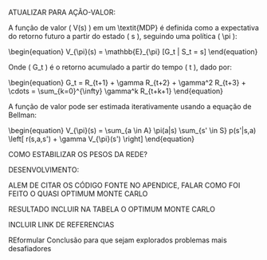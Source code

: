 ATUALIZAR PARA AÇÃO-VALOR:



A função de valor \( V(s) \) em um \textit{MDP} é definida como a expectativa do retorno futuro a partir do estado \( s \), seguindo uma política \( \pi \):

\begin{equation}
    V_{\pi}(s) = \mathbb{E}_{\pi} [G_t | S_t = s]
\end{equation}

Onde \( G_t \) é o retorno acumulado a partir do tempo \( t \), dado por:

\begin{equation}
    G_t = R_{t+1} + \gamma R_{t+2} + \gamma^2 R_{t+3} + \cdots = \sum_{k=0}^{\infty} \gamma^k R_{t+k+1}
\end{equation}

A função de valor pode ser estimada iterativamente usando a equação de Bellman:

\begin{equation}
    V_{\pi}(s) = \sum_{a \in A} \pi(a|s) \sum_{s' \in S} p(s'|s,a) \left[ r(s,a,s') + \gamma V_{\pi}(s') \right]
\end{equation}




COMO ESTABILIZAR OS PESOS DA REDE?


DESENVOLVIMENTO:

ALEM DE CITAR OS CÓDIGO FONTE NO APENDICE, FALAR COMO FOI FEITO O QUASI OPTIMUM MONTE CARLO


RESULTADO
INCLUIR NA TABELA O OPTIMUM MONTE CARLO



INCLUIR LINK DE REFERENCIAS


REformular Conclusão para que sejam explorados problemas mais desafiadores